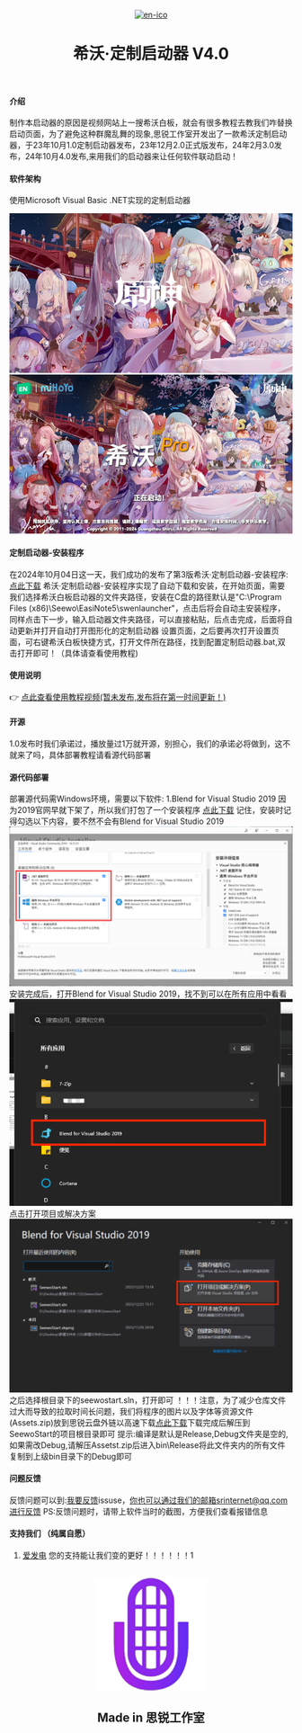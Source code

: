 <div align="center">
<br>
<a href='https://github.com/SRInternet-Studio/Seewo-Custom_Start'><img src='/sbenlauncher.ico' alt='en-ico' height="200" width="200"></img></a>
<h1>希沃·定制启动器 V4.0</h1>
</h1>
</br>
</div> 

#### 介绍
制作本启动器的原因是视频网站上一搜希沃白板，就会有很多教程去教我们咋替换启动页面，为了避免这种群魔乱舞的现象,思锐工作室开发出了一款希沃定制启动器，于23年10月1.0定制启动器发布，23年12月2.0正式版发布，24年2月3.0发布，24年10月4.0发布,来用我们的启动器来让任何软件联动启动！

#### 软件架构
使用Microsoft Visual Basic .NET实现的定制启动器

![界面预览](start.png)
![界面预览](seewopro.png)


#### 定制启动器-安装程序
在2024年10月04日这一天，我们成功的发布了第3版希沃·定制启动器-安装程序:[点此下载](https://disk.sr-studio.top/srdisk-files/%E5%B8%8C%E6%B2%83%E5%AE%9A%E5%88%B6%E5%90%AF%E5%8A%A8%E5%99%A8/SeewoStart-Installer.exe)
希沃·定制启动器-安装程序实现了自动下载和安装，在开始页面，需要我们选择希沃白板启动器的文件夹路径，安装在C盘的路径默认是"C:\Program Files (x86)\Seewo\EasiNote5\swenlauncher"，点击后将会自动主安装程序，同样点击下一步，输入启动器文件夹路径，可以直接粘贴，后点击完成，后面将自动更新并打开自动打开图形化的定制启动器 设置页面，之后要再次打开设置页面，可右键希沃白板快捷方式，打开文件所在路径，找到配置定制启动器.bat,双击打开即可！（具体请查看使用教程)



#### 使用说明

 :point_right: [点此查看使用教程视频(暂未发布,发布将在第一时间更新！)]()

#### 开源
1.0发布时我们承诺过，播放量过1万就开源，别担心，我们的承诺必将做到，这不就来了吗，具体部署教程请看源代码部署



#### 源代码部署
 部署源代码需Windows环境，需要以下软件:
1.Blend for Visual Studio 2019
因为2019官网早就下架了，所以我们打包了一个安装程序
[点此下载](https://disk.sr-studio.top/d/%E5%B8%8C%E6%B2%83%E5%AE%9A%E5%88%B6%E5%90%AF%E5%8A%A8%E5%99%A8/VS2019/VS-2019%E5%AE%89%E8%A3%85%E7%A8%8B%E5%BA%8F.exe)
记住，安装时记得勾选以下内容，要不然不会有Blend for Visual Studio 2019
![界面预览](vsinstall.png)
安装完成后，打开Blend for Visual Studio 2019，找不到可以在所有应用中看看
![界面预览](blend.png)
点击打开项目或解决方案
![界面预览](blend1.png)
之后选择根目录下的seewostart.sln，打开即可
！！！注意，为了减少仓库文件过大而导致的拉取时间长问题，我们将程序的图片以及字体等资源文件(Assets.zip)放到思锐云盘外链以高速下载[点此下载](https://disk.sr-studio.top/srdisk-files/%E5%B8%8C%E6%B2%83%E5%AE%9A%E5%88%B6%E5%90%AF%E5%8A%A8%E5%99%A8/Assets.zip)下载完成后解压到SeewoStart的项目根目录即可
提示:编译是默认是Release,Debug文件夹是空的,如果需改Debug,请解压Assetst.zip后进入bin\Release将此文件夹内的所有文件复制到上级bin目录下的Debug即可

#### 问题反馈
反馈问题可以到:[我要反馈](https://github.com/SRInternet/Seewo-Custom_Start/issues/new)issuse，你也可以通过我们的邮箱srinternet@qq.com进行反馈
PS:反馈问题时，请带上软件当时的截图，方便我们查看报错信息




#### 支持我们 （纯属自愿）
1.  [爱发电](https://afdian.com/a/srinternet)
您的支持能让我们变的更好！！！！！！1

<div align="center">
<br>
<img src='/srlogo.png' alt='sr-ico' height="200" width="200"></img></a>
<h2>Made in 思锐工作室<h2/>

